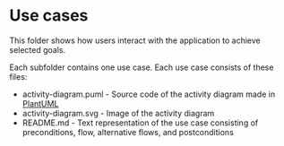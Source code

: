 # Use cases
This folder shows how users interact with the application to achieve selected goals.

Each subfolder contains one use case. Each use case consists of these files:
- activity-diagram.puml - Source code of the activity diagram made in [PlantUML](https://plantuml.com/)
- activity-diagram.svg - Image of the activity diagram
- README.md - Text representation of the use case consisting of preconditions, flow, alternative flows, and postconditions 